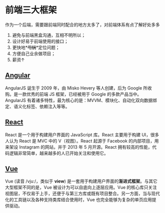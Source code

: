 # 前端三大框架

作为一个后端，需要跟前端同时配合的地方太多了，对前端体系有点了解好处多多

1. 避免与前端黑盒沟通，互相不明所以；
2. 设计好易于前端使用的接口；
3. 更快地*~~甩锅~~*定位问题；
4. 方便自己业余做项目；
5. 薪资↑

## [Angular](https://angular.io/) 

AngularJS 诞生于 2009 年，由 Misko Hevery 等人创建，后为 Google 所收购。是一款优秀的前端 JS 框架，已经被用于 Google 的多款产品当中。AngularJS 有着诸多特性，最为核心的是：MVVM、模块化、自动化双向数据绑定、语义化标签、依赖注入等等。

## [React](https://reactjs.org/)

React 是一个用于构建用户界面的 JavaScript 库。React 主要用于构建 UI，很多人认为 React 是 MVC 中的 V（视图）。React 起源于 Facebook 的内部项目，用来架设 Instagram 的网站，并于 2013 年 5 月开源。React 拥有较高的性能，代码逻辑非常简单，越来越多的人已开始关注和使用它。

## [Vue](https://vuejs.org/)

Vue (读音 /vjuː/，类似于 **view**) 是一套用于构建用户界面的**渐进式框架**。与其它大型框架不同的是，Vue 被设计为可以自底向上逐层应用。Vue 的核心库只关注视图层，不仅易于上手，还便于与第三方库或既有项目整合。另一方面，当与现代化的工具链以及各种支持类库结合使用时，Vue 也完全能够为复杂的单页应用提供驱动。

